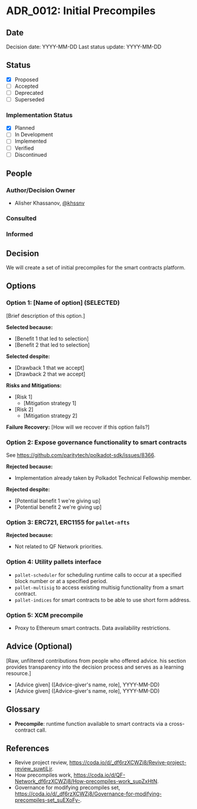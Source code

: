 # ADR_0012: Initial Precompiles

## Date

Decision date: YYYY-MM-DD
Last status update: YYYY-MM-DD

## Status

- [x] Proposed
- [ ] Accepted
- [ ] Deprecated
- [ ] Superseded

### Implementation Status

- [x] Planned
- [ ] In Development
- [ ] Implemented
- [ ] Verified
- [ ] Discontinued

## People

### Author/Decision Owner

- Alisher Khassanov, [@khssnv](https://github.com/khssnv)

### Consulted

### Informed

## Decision

We will create a set of initial precompiles for the smart contracts platform.

## Options

### Option 1: [Name of option] (SELECTED)

[Brief description of this option.]

**Selected because:**

- [Benefit 1 that led to selection]
- [Benefit 2 that led to selection]

**Selected despite:**

- [Drawback 1 that we accept]
- [Drawback 2 that we accept]

**Risks and Mitigations:**

- [Risk 1]
  - [Mitigation strategy 1]
- [Risk 2]
  - [Mitigation strategy 2]

**Failure Recovery:**
[How will we recover if this option fails?]

### Option 2: Expose governance functionality to smart contracts

See <https://github.com/paritytech/polkadot-sdk/issues/8366>.

**Rejected because:**

- Implementation already taken by Polkadot Technical Fellowship member.

**Rejected despite:**

- [Potential benefit 1 we're giving up]
- [Potential benefit 2 we're giving up]

### Option 3: ERC721, ERC1155 for `pallet-nfts`

**Rejected because:**

- Not related to QF Network priorities.

### Option 4: Utility pallets interface

- `pallet-scheduler` for scheduling runtime calls to occur at a specified block number or at a specified period.
- `pallet-multisig` to access existing multisig functionality from a smart contract.
- `pallet-indices` for smart contracts to be able to use short form address.

### Option 5: XCM precompile

- Proxy to Ethereum smart contracts. Data availability restrictions.

## Advice (Optional)

[Raw, unfiltered contributions from people who offered advice. his section provides transparency into the decision process and serves as a learning resource.]

- [Advice given] ([Advice-giver's name, role], YYYY-MM-DD)
- [Advice given] ([Advice-giver's name, role], YYYY-MM-DD)

## Glossary

- **Precompile**: runtime function available to smart contracts via a cross-contract call.

## References

- Revive project review, <https://coda.io/d/_df6rzXCWZj8/Revive-project-review_suwtiLjr>.
- How precompiles work, <https://coda.io/d/QF-Network_df6rzXCWZj8/How-precompiles-work_supZxHtN>.
- Governance for modifying precompiles set, <https://coda.io/d/_df6rzXCWZj8/Governance-for-modifying-precompiles-set_suEXoFy->.
